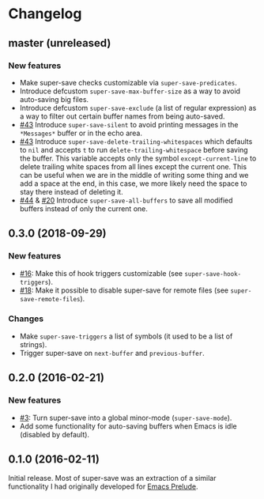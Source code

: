 # Changelog

## master (unreleased)

### New features

- Make super-save checks customizable via `super-save-predicates`.
- Introduce defcustom `super-save-max-buffer-size` as a way to avoid auto-saving
  big files.
- Introduce defcustom `super-save-exclude` (a list of regular expression) as a
  way to filter out certain buffer names from being auto-saved.
- [#43](https://github.com/bbatsov/crux/issues/43) Introduce `super-save-silent`
  to avoid printing messages in the `*Messages*` buffer or in the echo area.
- [#43](https://github.com/bbatsov/crux/issues/43) Introduce
  `super-save-delete-trailing-whitespaces` which defaults to `nil` and accepts
  `t` to run `delete-trailing-whitespace` before saving the buffer. This
  variable accepts only the symbol `except-current-line` to delete trailing
  white spaces from all lines except the current one. This can be useful when we
  are in the middle of writing some thing and we add a space at the end, in this
  case, we more likely need the space to stay there instead of deleting it.
- [#44](https://github.com/bbatsov/crux/issues/44) &
  [#20](https://github.com/bbatsov/crux/issues/20) Introduce
  `super-save-all-buffers` to save all modified buffers instead of only the
  current one.


## 0.3.0 (2018-09-29)

### New features

- [#16](https://github.com/bbatsov/crux/issues/16): Make this of hook triggers
  customizable (see `super-save-hook-triggers`).
- [#18](https://github.com/bbatsov/crux/issues/18): Make it possible to disable
  super-save for remote files (see `super-save-remote-files`).

### Changes

- Make `super-save-triggers` a list of symbols (it used to be a list of strings).
- Trigger super-save on `next-buffer` and `previous-buffer`.

## 0.2.0 (2016-02-21)

### New features

- [#3](https://github.com/bbatsov/crux/issues/3): Turn super-save into a global
  minor-mode (`super-save-mode`).
- Add some functionality for auto-saving buffers when Emacs is idle (disabled by
  default).

## 0.1.0 (2016-02-11)

Initial release. Most of super-save was an extraction of a similar functionality I had originally developed for [Emacs Prelude](https://github.com/bbatsov/prelude).
